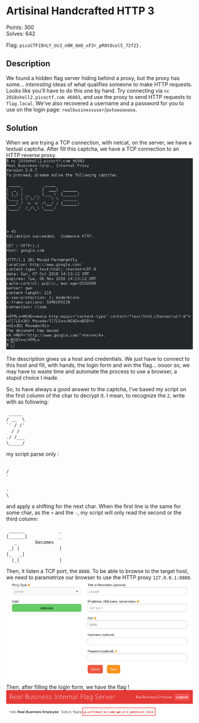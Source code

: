 Artisinal Handcrafted HTTP 3
============================

Points: 300  
Solves: 642

Flag: `picoCTF{0nLY_Us3_n0N_GmO_xF3r_pR0tOcol5_72f2}.`


Description
-----------

We found a hidden flag server hiding behind a proxy, but the proxy has some...
_interesting_ ideas of what qualifies someone to make HTTP requests. Looks like
you'll have to do this one by hand. Try connecting via `nc
2018shell2.picoctf.com 46083`, and use the proxy to send HTTP requests to
`flag.local`. We've also recovered a username and a password for you to use on
the login page: `realbusinessuser`/`potoooooooo`. 


Solution
--------

When we are trying a TCP connection, with netcat, on the server, we have a
textual captcha. After fill this captcha, we have a TCP connection to an HTTP
reverse proxy. ![](whatisit.png)

The description gives us a host and credentials. We just have to connect to this
host and fill, with hands, the login form and win the flag… oooor so, we may
have to waste time and automate the process to use a browser, a stupid choice I
made.

So, to have always a good answer to the captcha, I've based my script on the
first column of the char to decrypt it. I mean, to recognize the `2`, write with
as following:

```
 _____
/ __  \
`' / /'
  / /
./ /___
\_____/
```

my script parse only :

```
 
/
`
 
.
\
```

and apply a shifting for the next char. When the first line is the same for some
char, as the `+` and the `-`, my script will only read the second or the third
column:

```
 ______             _
|______|            _
   _       becomes 
 _| |               |
|_   _|
  |_|               |
```

Then, it listen a TCP port, the `8888`. To be able to browse to the target host,
we need to parametrize our browser to use the HTTP proxy `127.0.0.1:8888`.
![](proxy.png)

Then, after filling the login form, we have the flag ! ![](flag.png)

